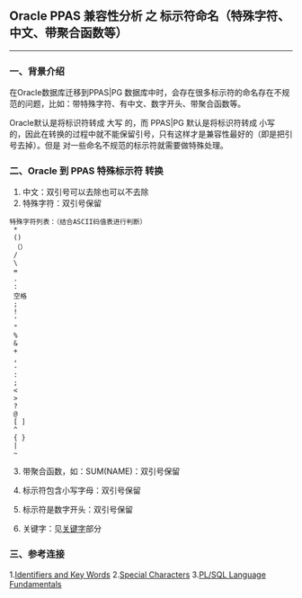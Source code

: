 ## Oracle PPAS 兼容性分析 之 标示符命名（特殊字符、中文、带聚合函数等）
---

### 一、背景介绍
  在Oracle数据库迁移到PPAS|PG 数据库中时，会存在很多标示符的命名存在不规范的问题，比如：带特殊字符、有中文、数字开头、带聚合函数等。
  
  Oracle默认是将标识符转成 大写 的，而 PPAS|PG 默认是将标识符转成 小写 的，因此在转换的过程中就不能保留引号，只有这样才是兼容性最好的（即是把引号去掉）。但是 对一些命名不规范的标示符就需要做特殊处理。
  
### 二、Oracle 到 PPAS 特殊标示符 转换
1. 中文：双引号可以去除也可以不去除
2. 特殊字符：双引号保留
```
特殊字符列表：（结合ASCII码值表进行判断）
 *
 ()
 （） 
 / 
 \
 = 
 . 
 : 
 空格 
 ; 
 ! 
 ' 
 " 
 % 
 & 
 + 
 , 
 - 
 :
 ; 
 < 
 > 
 ? 
 @ 
 [ ] 
 ^ 
 { }
 |
 ~

```
3. 带聚合函数，如：SUM(NAME)：双引号保留
4. 标示符包含小写字母：双引号保留
5. 标示符是数字开头：双引号保留

6. 关键字：见[关键字](https://github.com/oomdb/ora2opendb/blob/master/ppas/20180628/20180628_01.md)部分

### 三、参考连接
1.[Identifiers and Key Words](https://www.postgresql.org/docs/9.6/static/sql-syntax-lexical.html#SQL-SYNTAX-IDENTIFIERS)
2.[Special Characters](https://www.postgresql.org/docs/9.6/static/sql-syntax-lexical.html#SQL-SYNTAX-SPECIAL-CHARS)
3.[PL/SQL Language Fundamentals](https://docs.oracle.com/cd/E11882_01/appdev.112/e25519/fundamentals.htm#LNPLS002)
